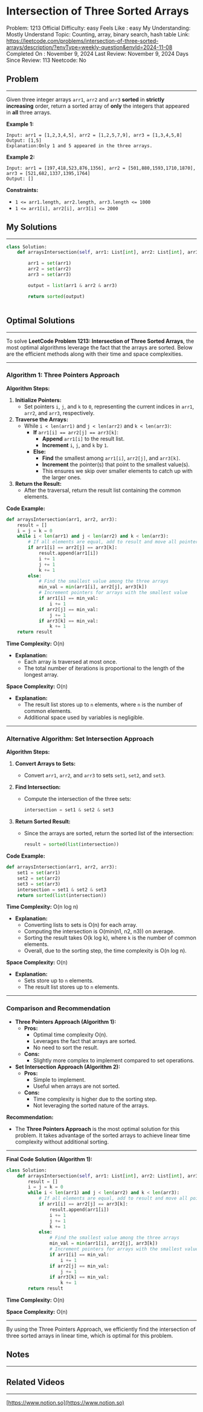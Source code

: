 # Intersection of Three Sorted Arrays

Problem: 1213
Official Difficulty: easy
Feels Like : easy
My Understanding: Mostly Understand
Topic: Counting, array, binary search, hash table
Link: https://leetcode.com/problems/intersection-of-three-sorted-arrays/description/?envType=weekly-question&envId=2024-11-08
Completed On : November 9, 2024
Last Review: November 9, 2024
Days Since Review: 113
Neetcode: No

## Problem

---

Given three integer arrays `arr1`, `arr2` and `arr3` **sorted** in **strictly increasing** order, return a sorted array of **only** the integers that appeared in **all** three arrays.

**Example 1:**

```
Input: arr1 = [1,2,3,4,5], arr2 = [1,2,5,7,9], arr3 = [1,3,4,5,8]
Output: [1,5]
Explanation:Only 1 and 5 appeared in the three arrays.
```

**Example 2:**

```
Input: arr1 = [197,418,523,876,1356], arr2 = [501,880,1593,1710,1870], arr3 = [521,682,1337,1395,1764]
Output: []
```

**Constraints:**

- `1 <= arr1.length, arr2.length, arr3.length <= 1000`
- `1 <= arr1[i], arr2[i], arr3[i] <= 2000`

## My Solutions

---

```python
class Solution:
    def arraysIntersection(self, arr1: List[int], arr2: List[int], arr3: List[int]) -> List[int]:

        arr1 = set(arr1)
        arr2 = set(arr2)
        arr3 = set(arr3)

        output = list(arr1 & arr2 & arr3)

        return sorted(output)
```

```python

```

## Optimal Solutions

---

To solve **LeetCode Problem 1213: Intersection of Three Sorted Arrays**, the most optimal algorithms leverage the fact that the arrays are sorted. Below are the efficient methods along with their time and space complexities.

---

### **Algorithm 1: Three Pointers Approach**

**Algorithm Steps:**

1. **Initialize Pointers:**
    - Set pointers `i`, `j`, and `k` to `0`, representing the current indices in `arr1`, `arr2`, and `arr3`, respectively.
2. **Traverse the Arrays:**
    - While `i < len(arr1)` and `j < len(arr2)` and `k < len(arr3)`:
        - **If** `arr1[i] == arr2[j] == arr3[k]`:
            - **Append** `arr1[i]` to the result list.
            - **Increment** `i`, `j`, and `k` by `1`.
        - **Else:**
            - **Find** the smallest among `arr1[i]`, `arr2[j]`, and `arr3[k]`.
            - **Increment** the pointer(s) that point to the smallest value(s).
            - This ensures we skip over smaller elements to catch up with the larger ones.
3. **Return the Result:**
    - After the traversal, return the result list containing the common elements.

**Code Example:**

```python
def arraysIntersection(arr1, arr2, arr3):
    result = []
    i = j = k = 0
    while i < len(arr1) and j < len(arr2) and k < len(arr3):
        # If all elements are equal, add to result and move all pointers
        if arr1[i] == arr2[j] == arr3[k]:
            result.append(arr1[i])
            i += 1
            j += 1
            k += 1
        else:
            # Find the smallest value among the three arrays
            min_val = min(arr1[i], arr2[j], arr3[k])
            # Increment pointers for arrays with the smallest value
            if arr1[i] == min_val:
                i += 1
            if arr2[j] == min_val:
                j += 1
            if arr3[k] == min_val:
                k += 1
    return result

```

**Time Complexity:** O(n)

- **Explanation:**
    - Each array is traversed at most once.
    - The total number of iterations is proportional to the length of the longest array.

**Space Complexity:** O(n)

- **Explanation:**
    - The result list stores up to `n` elements, where `n` is the number of common elements.
    - Additional space used by variables is negligible.

---

### **Alternative Algorithm: Set Intersection Approach**

**Algorithm Steps:**

1. **Convert Arrays to Sets:**
    - Convert `arr1`, `arr2`, and `arr3` to sets `set1`, `set2`, and `set3`.
2. **Find Intersection:**
    - Compute the intersection of the three sets:
        
        ```python
        intersection = set1 & set2 & set3
        
        ```
        
3. **Return Sorted Result:**
    - Since the arrays are sorted, return the sorted list of the intersection:
        
        ```python
        result = sorted(list(intersection))
        
        ```
        

**Code Example:**

```python
def arraysIntersection(arr1, arr2, arr3):
    set1 = set(arr1)
    set2 = set(arr2)
    set3 = set(arr3)
    intersection = set1 & set2 & set3
    return sorted(list(intersection))

```

**Time Complexity:** O(n log n)

- **Explanation:**
    - Converting lists to sets is O(n) for each array.
    - Computing the intersection is O(min(n1, n2, n3)) on average.
    - Sorting the result takes O(k log k), where `k` is the number of common elements.
    - Overall, due to the sorting step, the time complexity is O(n log n).

**Space Complexity:** O(n)

- **Explanation:**
    - Sets store up to `n` elements.
    - The result list stores up to `n` elements.

---

### **Comparison and Recommendation**

- **Three Pointers Approach (Algorithm 1):**
    - **Pros:**
        - Optimal time complexity O(n).
        - Leverages the fact that arrays are sorted.
        - No need to sort the result.
    - **Cons:**
        - Slightly more complex to implement compared to set operations.
- **Set Intersection Approach (Algorithm 2):**
    - **Pros:**
        - Simple to implement.
        - Useful when arrays are not sorted.
    - **Cons:**
        - Time complexity is higher due to the sorting step.
        - Not leveraging the sorted nature of the arrays.

**Recommendation:**

- The **Three Pointers Approach** is the most optimal solution for this problem. It takes advantage of the sorted arrays to achieve linear time complexity without additional sorting.

---

**Final Code Solution (Algorithm 1):**

```python
class Solution:
    def arraysIntersection(self, arr1: List[int], arr2: List[int], arr3: List[int]) -> List[int]:
        result = []
        i = j = k = 0
        while i < len(arr1) and j < len(arr2) and k < len(arr3):
            # If all elements are equal, add to result and move all pointers
            if arr1[i] == arr2[j] == arr3[k]:
                result.append(arr1[i])
                i += 1
                j += 1
                k += 1
            else:
                # Find the smallest value among the three arrays
                min_val = min(arr1[i], arr2[j], arr3[k])
                # Increment pointers for arrays with the smallest value
                if arr1[i] == min_val:
                    i += 1
                if arr2[j] == min_val:
                    j += 1
                if arr3[k] == min_val:
                    k += 1
        return result

```

**Time Complexity:** O(n)

**Space Complexity:** O(n)

---

By using the Three Pointers Approach, we efficiently find the intersection of three sorted arrays in linear time, which is optimal for this problem.

## Notes

---

 

## Related Videos

---

[https://www.notion.so](https://www.notion.so)